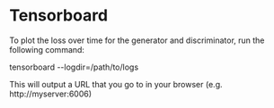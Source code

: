# Tensorboard

To plot the loss over time for the generator and discriminator, run the following
command:

tensorboard --logdir=/path/to/logs

This will output a URL that you go to in your browser (e.g. http://myserver:6006)
